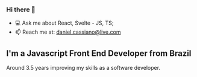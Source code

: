 ### Hi there 👋

- 💻 Ask me about React, Svelte - JS, TS;
- 📫 Reach me at: daniel.cassiano@live.com

## I'm a Javascript Front End Developer from Brazil

Around 3.5 years improving my skills as a software developer.
